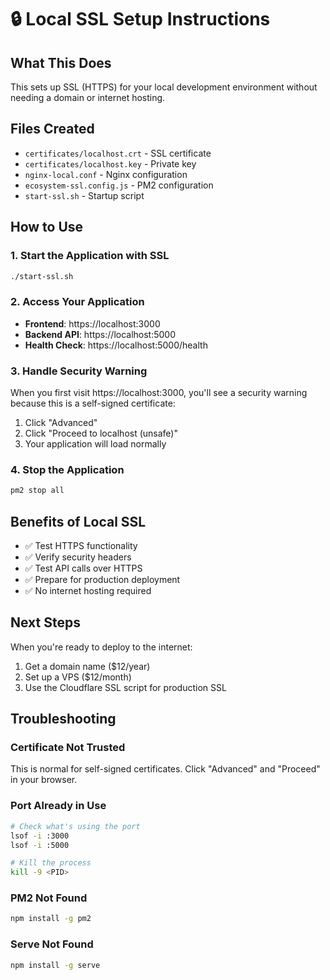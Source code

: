 # 🔒 Local SSL Setup Instructions

## What This Does
This sets up SSL (HTTPS) for your local development environment without needing a domain or internet hosting.

## Files Created
- `certificates/localhost.crt` - SSL certificate
- `certificates/localhost.key` - Private key
- `nginx-local.conf` - Nginx configuration
- `ecosystem-ssl.config.js` - PM2 configuration
- `start-ssl.sh` - Startup script

## How to Use

### 1. Start the Application with SSL
```bash
./start-ssl.sh
```

### 2. Access Your Application
- **Frontend**: https://localhost:3000
- **Backend API**: https://localhost:5000
- **Health Check**: https://localhost:5000/health

### 3. Handle Security Warning
When you first visit https://localhost:3000, you'll see a security warning because this is a self-signed certificate:
1. Click "Advanced"
2. Click "Proceed to localhost (unsafe)"
3. Your application will load normally

### 4. Stop the Application
```bash
pm2 stop all
```

## Benefits of Local SSL
- ✅ Test HTTPS functionality
- ✅ Verify security headers
- ✅ Test API calls over HTTPS
- ✅ Prepare for production deployment
- ✅ No internet hosting required

## Next Steps
When you're ready to deploy to the internet:
1. Get a domain name ($12/year)
2. Set up a VPS ($12/month)
3. Use the Cloudflare SSL script for production SSL

## Troubleshooting

### Certificate Not Trusted
This is normal for self-signed certificates. Click "Advanced" and "Proceed" in your browser.

### Port Already in Use
```bash
# Check what's using the port
lsof -i :3000
lsof -i :5000

# Kill the process
kill -9 <PID>
```

### PM2 Not Found
```bash
npm install -g pm2
```

### Serve Not Found
```bash
npm install -g serve
```

